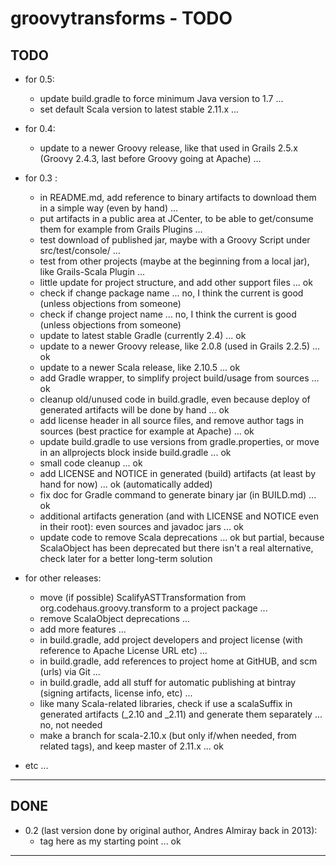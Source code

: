 groovytransforms - TODO
=======================

TODO
----

- for 0.5:
	- update build.gradle to force minimum Java version to 1.7 ...
	- set default Scala version to latest stable 2.11.x ...

- for 0.4:
	- update to a newer Groovy release, like that used in Grails 2.5.x (Groovy 2.4.3, last before Groovy going at Apache) ...

- for 0.3 :
	- in README.md, add reference to binary artifacts to download them in a simple way (even by hand) ...
	- put artifacts in a public area at JCenter, to be able to get/consume them for example from Grails Plugins ...
	- test download of published jar, maybe with a Groovy Script under src/test/console/ ...
	- test from other projects (maybe at the beginning from a local jar), like Grails-Scala Plugin ...
	- little update for project structure, and add other support files ... ok
	- check if change package name ... no, I think the current is good (unless objections from someone)
	- check if change project name ... no, I think the current is good (unless objections from someone)
	- update to latest stable Gradle (currently 2.4) ... ok
	- update to a newer Groovy release, like 2.0.8 (used in Grails 2.2.5) ... ok
	- update to a newer Scala release, like 2.10.5 ... ok
	- add Gradle wrapper, to simplify project build/usage from sources ... ok
	- cleanup old/unused code in build.gradle, even because deploy of generated artifacts will be done by hand ... ok
	- add license header in all source files, and remove author tags in sources (best practice for example at Apache) ... ok
	- update build.gradle to use versions from gradle.properties, or move in an allprojects block inside build.gradle ... ok
	- small code cleanup ... ok
	- add LICENSE and NOTICE in generated (build) artifacts (at least by hand for now) ... ok (automatically added)
	- fix doc for Gradle command to generate binary jar (in BUILD.md) ... ok
	- additional artifacts generation (and with LICENSE and NOTICE even in their root): even sources and javadoc jars ... ok
	- update code to remove Scala deprecations ... ok but partial, because ScalaObject has been deprecated but there isn't a real alternative, check later for a better long-term solution


- for other releases:
	- move (if possible) ScalifyASTTransformation from org.codehaus.groovy.transform to a project package ...
	- remove ScalaObject deprecations ...
	- add more features ...
	- in build.gradle, add project developers and project license (with reference to Apache License URL etc) ...
	- in build.gradle, add references to project home at GitHUB, and scm (urls) via Git ...
	- in build.gradle, add all stuff for automatic publishing at bintray (signing artifacts, license info, etc) ...
	- like many Scala-related libraries, check if use a scalaSuffix in generated artifacts (_2.10 and _2.11) and generate them separately ... no, not needed
	- make a branch for scala-2.10.x (but only if/when needed, from related tags), and keep master of 2.11.x ... ok


- etc ...

---------------


DONE
----

- 0.2 (last version done by original author, Andres Almiray back in 2013):
	- tag here as my starting point ... ok


---------------
